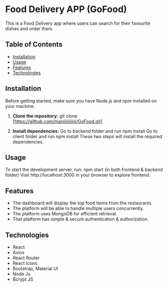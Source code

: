 # Food Delivery APP (GoFood)

This is a Food Delivery app where users can search for their favourite dishes and order them.

## Table of Contents

- [Installation](#installation)
- [Usage](#usage)
- [Features](#features)
- [Technologies](#technologies)

## Installation

Before getting started, make sure you have Node.js and npm installed on your machine.

1. **Clone the repository:**
   git clone [https://github.com/maniiiiiiiiiiii/GoFood.git]

2. **Install dependencies:**
   Go to backend folder and run npm install
   Go to client folder and run npm install
   These two steps will install the required dependencies.
   
## Usage
  To start the development server, run:
  npm start (in both frontend & backend folder)
  Visit http://localhost:3000 in your browser to explore frontend.

## Features
  - The dashboard will display the top food Items from the restaurants
  - The platform will be able to handle multiple users concurrently.
  - The platform uses MongoDB for efficient retrieval.
  - That platform has simple & secure authentication & authorization.

## Technologies
   - React
   - Axios
   - React Router
   - React Icons
   - Bootstrap, Material UI
   - Node Js
   - Bcrypt JS

